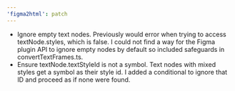 ```yaml
---
'figma2html': patch
---
```


- Ignore empty text nodes. Previously would error when trying to access textNode.styles, which is false. I could not find a way for the Figma plugin API to ignore empty nodes by default so included safeguards in convertTextFrames.ts.
- Ensure textNode.textStyleId is not a symbol. Text nodes with mixed styles get a symbol as their style id. I added a conditional to ignore that ID and proceed as if none were found.
